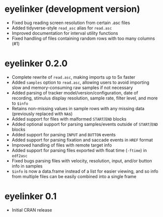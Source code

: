 # eyelinker (development version)

 * Fixed bug reading screen resolution from certain .asc files
 * Added tidyverse-style `read_asc` alias for `read.asc`
 * Improved documentation for interval utility functions
 * Fixed handling of files containing random rows with too many columns (#1)


# eyelinker 0.2.0

 * Complete rewrite of `read.asc`, making imports up to 5x faster
 * Added `samples` option to `read.asc`, allowing users to avoid importing slow
   and memory-consuming raw samples if not necessary
 * Added parsing of tracker model/version/configuration, date of recording,
   stimulus display resolution, sample rate, filter level, and more to `$info`
 * Retains non-missing values in sample rows with any missing data (previously
   replaced with `NA`s)
 * Added support for files with malformed `START`/`END` blocks
 * Added optional support for parsing samples/events outside of `START`/`END` blocks
 * Added support for parsing `INPUT` and `BUTTON` events
 * Added support for parsing fixation and saccade events in `HREF` format
 * Improved handling of files with remote target info
 * Added support for parsing files exported with float time (`-ftime`) in `edf2asc`
 * Fixed bugs parsing files with velocity, resolution, input, and/or button info
   in samples
 * `$info` is now a data.frame instead of a list for easier viewing, and so info
   from multiple files can be easily combined into a single frame


# eyelinker 0.1

 * Initial CRAN release

